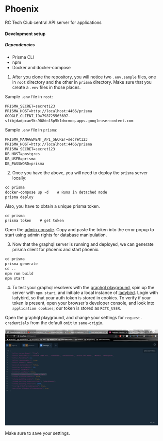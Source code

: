 # Phoenix

RC Tech Club central API server for applications

#### Development setup

##### Dependencies

- Prisma CLI
- npm
- Docker and docker-compose

1. After you clone the repository, you will notice two `.env.sample` files, one in `root` directory and the other in `prisma` 
directory. Make sure that you create a `.env` files in those places.

Sample `.env` file in `root`:
```
PRISMA_SECRET=secret123
PRISMA_HOST=http://localhost:4466/prisma
GOOGLE_CLIENT_ID=798725565697-sfibjdadpcan9ks908dnl8p5k1dncmoq.apps.googleusercontent.com
```

Sample `.env` file in `prisma`:
```$xslt
PRISMA_MANAGEMENT_API_SECRET=secret123
PRISMA_HOST=http://localhost:4466/prisma
PRISMA_SECRET=secret123
DB_HOST=postgres
DB_USER=prisma
DB_PASSWORD=prisma
``` 

2. Once you have the above, you will need to deploy the `prisma` server locally:
```$xslt
cd prisma
docker-compose up -d    # Runs in detached mode
prisma deploy
```

Also, you have to obtain a unique prisma token.
```$xslt
cd prisma
prisma token    # get token
```
Open the [admin console](http://localhost:4466/prisma/_admin). Copy and paste the token into the error popup to start using admin rights for database manipulation.

3. Now that the graphql server is running and deployed, we can generate prisma client for phoenix and start phoenix.
```$xslt
cd prisma
prisma generate
cd ..
npm run build
npm start
```

4. To test your graphql resolvers with the [graphql playground](http://localhost:4000/graphql), spin up the server with `npm start`, and initiate a local instance of [ladybird](https://github.com/rcltech/ladybird). Login with ladybird, so that your auth token is stored in cookies. To verify if your token is present, open your browser's developer console, and look into `application cookies`; our token is stored as `RCTC_USER`.

Open the graphql playground, and change your settings for `request-credentials` from the default `omit` to `same-origin`.

![graphql_playground_settings](./docs/graphql_playground_settings.png)

Make sure to save your settings.
